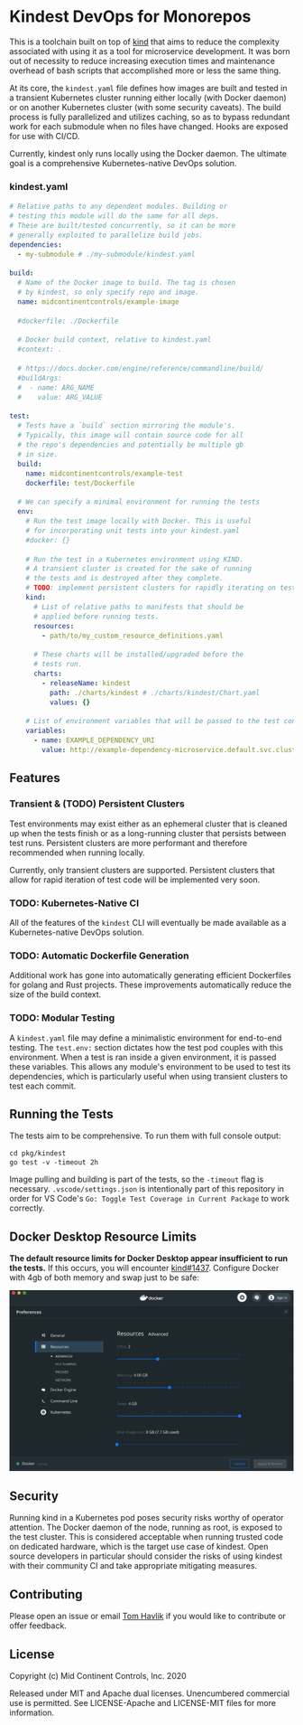 # Kindest DevOps for Monorepos

This is a toolchain built on top of [kind](https://github.com/kubernetes-sigs/kind) that aims to reduce the complexity associated with using it as a tool for microservice development. It was born out of necessity to reduce increasing execution times and maintenance overhead of bash scripts that accomplished more or less the same thing.

At its core, the `kindest.yaml` file defines how images are built and tested in a transient Kubernetes cluster running either locally (with Docker daemon) or on another Kubernetes cluster (with some security caveats). The build process is fully parallelized and utilizes caching, so as to bypass redundant work for each submodule when no files have changed. Hooks are exposed for use with CI/CD.

Currently, kindest only runs locally using the Docker daemon. The ultimate goal is a comprehensive Kubernetes-native DevOps solution.

### kindest.yaml
```yaml
# Relative paths to any dependent modules. Building or
# testing this module will do the same for all deps.
# These are built/tested concurrently, so it can be more
# generally exploited to parallelize build jobs.
dependencies:
  - my-submodule # ./my-submodule/kindest.yaml

build:
  # Name of the Docker image to build. The tag is chosen
  # by kindest, so only specify repo and image.
  name: midcontinentcontrols/example-image

  #dockerfile: ./Dockerfile

  # Docker build context, relative to kindest.yaml
  #context: .

  # https://docs.docker.com/engine/reference/commandline/build/
  #buildArgs:
  #  - name: ARG_NAME
  #    value: ARG_VALUE

test:
  # Tests have a `build` section mirroring the module's.
  # Typically, this image will contain source code for all
  # the repo's dependencies and potentially be multiple gb
  # in size. 
  build:
    name: midcontinentcontrols/example-test
    dockerfile: test/Dockerfile
  
  # We can specify a minimal environment for running the tests
  env:
    # Run the test image locally with Docker. This is useful
    # for incorporating unit tests into your kindest.yaml
    #docker: {}

    # Run the test in a Kubernetes environment using KIND.
    # A transient cluster is created for the sake of running
    # the tests and is destroyed after they complete.
    # TODO: implement persistent clusters for rapidly iterating on test code  
    kind:
      # List of relative paths to manifests that should be
      # applied before running tests.
      resources:
        - path/to/my_custom_resource_definitions.yaml

      # These charts will be installed/upgraded before the
      # tests run.
      charts:
        - releaseName: kindest
          path: ./charts/kindest # ./charts/kindest/Chart.yaml
          values: {}

    # List of environment variables that will be passed to the test container.
    variables:
      - name: EXAMPLE_DEPENDENCY_URI
        value: http://example-dependency-microservice.default.svc.cluster.local:5000
```

## Features

### Transient & (TODO) Persistent Clusters
Test environments may exist either as an ephemeral cluster that is cleaned up when the tests finish or as a long-running cluster that persists between test runs. Persistent clusters are more performant and therefore recommended when running locally.

Currently, only transient clusters are supported. Persistent clusters that allow for rapid iteration of test code will be implemented very soon.

### TODO: Kubernetes-Native CI
All of the features of the `kindest` CLI will eventually be made available as a Kubernetes-native DevOps solution. 

### TODO: Automatic Dockerfile Generation
Additional work has gone into automatically generating efficient Dockerfiles for golang and Rust projects. These improvements automatically reduce the size of the build context.

### TODO: Modular Testing
A `kindest.yaml` file may define a minimalistic environment for end-to-end testing. The `test.env:` section dictates how the test pod couples with this environment. When a test is ran inside a given environment, it is passed these variables. This allows any module's environment to be used to test its dependencies, which is particularly useful when using transient clusters to test each commit.

## Running the Tests
The tests aim to be comprehensive. To run them with full console output:
```
cd pkg/kindest
go test -v -timeout 2h
```
Image pulling and building is part of the tests, so the `-timeout` flag is necessary. `.vscode/settings.json` is intentionally part of this repository in order for VS Code's `Go: Toggle Test Coverage in Current Package` to work correctly.

## Docker Desktop Resource Limits
**The default resource limits for Docker Desktop appear insufficient to run the tests.** If this occurs, you will encounter [kind#1437](https://github.com/kubernetes-sigs/kind/issues/1437#issuecomment-602975739). Configure Docker with 4gb of both memory and swap just to be safe:

![](docs/images/docker-resources.png)

## Security
Running kind in a Kubernetes pod poses security risks worthy of operator attention. The Docker daemon of the node, running as root, is exposed to the test cluster. This is considered acceptable when running trusted code on dedicated hardware, which is the target use case of kindest. Open source developers in particular should consider the risks of using kindest with their community CI and take appropriate mitigating measures. 

## Contributing
Please open an issue or email [Tom Havlik](mailto:thavlik@midcontinentcontrols.com) if you would like to contribute or offer feedback. 

## License
Copyright (c) Mid Continent Controls, Inc. 2020

Released under MIT and Apache dual licenses. Unencumbered commercial use is permitted. See LICENSE-Apache and LICENSE-MIT files for more information.
